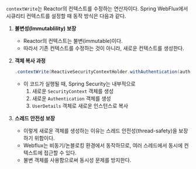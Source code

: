 `contextWrite`는 Reactor의 컨텍스트를 수정하는 연산자이다. Spring WebFlux에서 시큐리티 컨텍스트를 설정할 때 동작 방식은 다음과 같다.

1. **불변성(Immutablility) 보장**
    - Reactor의 컨텍스트는 불변(immutable)이다.
    - 따라서 기존 컨텍스트를 수정하는 것이 아니라, 새로운 컨텍스트를 생성한다.
2. **객체 복사 과정**
    ```java
    .contextWrite(ReactiveSecurityContextHolder.withAuthentication(authentication))
    ```

    - 이 코드가 실행될 때, Spring Security는 내부적으로
        1. 새로운 `SecurityContext` 객체를 생성
        2. 새로운 `Authentication` 객체를 생성
        3. `UserDetails` 객체로 새로운 인스턴스로 복사
3. **스레드 안전성 보장**
    - 이렇게 새로운 객체를 생성하는 이유는 스레드 안전성(thread-safety)을 보장하기 위함이다.
    - Webflux는 비동기/논블로킹 환경에서 동작하므로, 여러 스레드에서 동시에 컨텍스트에 접근할 수 있다.
    - 불변 객체를 사용함으로써 동시성 문제를 방지한다.

